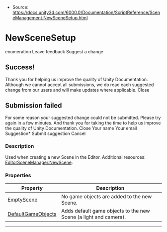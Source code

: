 * Source: https://docs.unity3d.com/6000.0/Documentation/ScriptReference/SceneManagement.NewSceneSetup.html

# NewSceneSetup
enumeration
Leave feedback
Suggest a change
## Success!
Thank you for helping us improve the quality of Unity Documentation. Although we cannot accept all submissions, we do read each suggested change from our users and will make updates where applicable.
Close
## Submission failed
For some reason your suggested change could not be submitted. Please <a>try again</a> in a few minutes. And thank you for taking the time to help us improve the quality of Unity Documentation.
Close
Your name Your email Suggestion* Submit suggestion
Cancel
### Description
Used when creating a new Scene in the Editor.
Additional resources: [EditorSceneManager.NewScene](https://docs.unity3d.com/6000.0/Documentation/ScriptReference/SceneManagement.EditorSceneManager.NewScene.html).
### Properties
Property | Description  
---|---  
[EmptyScene](https://docs.unity3d.com/6000.0/Documentation/ScriptReference/SceneManagement.NewSceneSetup.EmptyScene.html) | No game objects are added to the new Scene.  
[DefaultGameObjects](https://docs.unity3d.com/6000.0/Documentation/ScriptReference/SceneManagement.NewSceneSetup.DefaultGameObjects.html) | Adds default game objects to the new Scene (a light and camera).  
* * *
